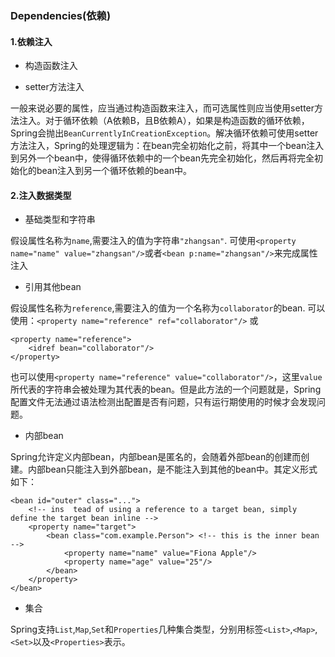 
### Dependencies(依赖)

#### 1.依赖注入

* 构造函数注入

* setter方法注入

一般来说必要的属性，应当通过构造函数来注入，而可选属性则应当使用setter方法注入。对于循环依赖（A依赖B，且B依赖A），如果是构造函数的循环依赖，Spring会抛出`BeanCurrentlyInCreationException`。解决循环依赖可使用setter方法注入，Spring的处理逻辑为：在bean完全初始化之前，将其中一个bean注入到另外一个bean中，使得循环依赖中的一个bean先完全初始化，然后再将完全初始化的bean注入到另一个循环依赖的bean中。

#### 2.注入数据类型

* 基础类型和字符串

假设属性名称为`name`,需要注入的值为字符串`"zhangsan"`. 可使用`<property name="name" value="zhangsan"/>`或者`<bean p:name="zhangsan"/>`来完成属性注入

* 引用其他bean

假设属性名称为`reference`,需要注入的值为一个名称为`collaborator`的bean. 可以使用：`<property name="reference" ref="collaborator"/>` 或 
```
<property name="reference">
	<idref bean="collaborator"/>
</property>
```
也可以使用`<property name="reference" value="collaborator"/>`，这里`value`所代表的字符串会被处理为其代表的bean。但是此方法的一个问题就是，Spring配置文件无法通过语法检测出配置是否有问题，只有运行期使用的时候才会发现问题。

* 内部bean

Spring允许定义内部bean，内部bean是匿名的，会随着外部bean的创建而创建。内部bean只能注入到外部bean，是不能注入到其他的bean中。其定义形式如下：
```
<bean id="outer" class="...">
    <!-- ins  tead of using a reference to a target bean, simply define the target bean inline -->
    <property name="target">
        <bean class="com.example.Person"> <!-- this is the inner bean -->
            <property name="name" value="Fiona Apple"/>
            <property name="age" value="25"/>
        </bean>
    </property>
</bean>
```

* 集合
 
 Spring支持`List`,`Map`,`Set`和`Properties`几种集合类型，分别用标签`<List>`,`<Map>`,`<Set>`以及`<Properties>`表示。
